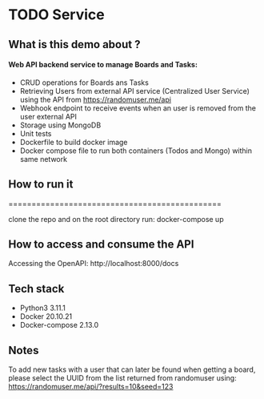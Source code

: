 # TODO Service


## What is this demo about ?

#### Web API backend service to manage Boards and Tasks:

- CRUD operations for Boards ans Tasks
- Retrieving Users from external API service (Centralized User Service) using the API from https://randomuser.me/api
- Webhook endpoint to receive events when an user is removed from the user external API
- Storage using MongoDB
- Unit tests
- Dockerfile to build docker image
- Docker compose file to run both containers (Todos and Mongo) within same network


## How to run it
==============================================

clone the repo and on the root directory run: docker-compose up

## How to access and consume the API

Accessing the OpenAPI: http://localhost:8000/docs

## Tech stack
- Python3 3.11.1
- Docker 20.10.21
- Docker-compose 2.13.0

## Notes
To add new tasks with a user that can later be found when getting a board, please select the UUID from the list returned from randomuser using: https://randomuser.me/api/?results=10&seed=123

